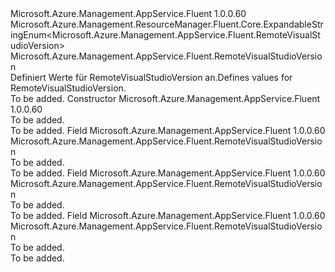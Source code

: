 <Type Name="RemoteVisualStudioVersion" FullName="Microsoft.Azure.Management.AppService.Fluent.RemoteVisualStudioVersion">
  <TypeSignature Language="C#" Value="public class RemoteVisualStudioVersion : Microsoft.Azure.Management.ResourceManager.Fluent.Core.ExpandableStringEnum&lt;Microsoft.Azure.Management.AppService.Fluent.RemoteVisualStudioVersion&gt;" />
  <TypeSignature Language="ILAsm" Value=".class public auto ansi beforefieldinit RemoteVisualStudioVersion extends Microsoft.Azure.Management.ResourceManager.Fluent.Core.ExpandableStringEnum`1&lt;class Microsoft.Azure.Management.AppService.Fluent.RemoteVisualStudioVersion&gt;" />
  <TypeSignature Language="DocId" Value="T:Microsoft.Azure.Management.AppService.Fluent.RemoteVisualStudioVersion" />
  <TypeSignature Language="VB.NET" Value="Public Class RemoteVisualStudioVersion&#xA;Inherits ExpandableStringEnum(Of RemoteVisualStudioVersion)" />
  <TypeSignature Language="F#" Value="type RemoteVisualStudioVersion = class&#xA;    inherit ExpandableStringEnum&lt;RemoteVisualStudioVersion&gt;" />
  <AssemblyInfo>
    <AssemblyName>Microsoft.Azure.Management.AppService.Fluent</AssemblyName>
    <AssemblyVersion>1.0.0.60</AssemblyVersion>
  </AssemblyInfo>
  <Base>
    <BaseTypeName>Microsoft.Azure.Management.ResourceManager.Fluent.Core.ExpandableStringEnum&lt;Microsoft.Azure.Management.AppService.Fluent.RemoteVisualStudioVersion&gt;</BaseTypeName>
    <BaseTypeArguments>
      <BaseTypeArgument TypeParamName="!0">Microsoft.Azure.Management.AppService.Fluent.RemoteVisualStudioVersion</BaseTypeArgument>
    </BaseTypeArguments>
  </Base>
  <Interfaces />
  <Docs>
    <summary>
            <span data-ttu-id="968c6-101">Definiert Werte für RemoteVisualStudioVersion an.</span><span class="sxs-lookup"><span data-stu-id="968c6-101">Defines values for RemoteVisualStudioVersion.</span></span>
            </summary>
    <remarks>To be added.</remarks>
  </Docs>
  <Members>
    <Member MemberName=".ctor">
      <MemberSignature Language="C#" Value="public RemoteVisualStudioVersion ();" />
      <MemberSignature Language="ILAsm" Value=".method public hidebysig specialname rtspecialname instance void .ctor() cil managed" />
      <MemberSignature Language="DocId" Value="M:Microsoft.Azure.Management.AppService.Fluent.RemoteVisualStudioVersion.#ctor" />
      <MemberSignature Language="VB.NET" Value="Public Sub New ()" />
      <MemberType>Constructor</MemberType>
      <AssemblyInfo>
        <AssemblyName>Microsoft.Azure.Management.AppService.Fluent</AssemblyName>
        <AssemblyVersion>1.0.0.60</AssemblyVersion>
      </AssemblyInfo>
      <Parameters />
      <Docs>
        <summary>To be added.</summary>
        <remarks>To be added.</remarks>
      </Docs>
    </Member>
    <Member MemberName="VS2012">
      <MemberSignature Language="C#" Value="public static readonly Microsoft.Azure.Management.AppService.Fluent.RemoteVisualStudioVersion VS2012;" />
      <MemberSignature Language="ILAsm" Value=".field public static initonly class Microsoft.Azure.Management.AppService.Fluent.RemoteVisualStudioVersion VS2012" />
      <MemberSignature Language="DocId" Value="F:Microsoft.Azure.Management.AppService.Fluent.RemoteVisualStudioVersion.VS2012" />
      <MemberSignature Language="VB.NET" Value="Public Shared ReadOnly VS2012 As RemoteVisualStudioVersion " />
      <MemberSignature Language="F#" Value=" staticval mutable VS2012 : Microsoft.Azure.Management.AppService.Fluent.RemoteVisualStudioVersion" Usage="Microsoft.Azure.Management.AppService.Fluent.RemoteVisualStudioVersion.VS2012" />
      <MemberType>Field</MemberType>
      <AssemblyInfo>
        <AssemblyName>Microsoft.Azure.Management.AppService.Fluent</AssemblyName>
        <AssemblyVersion>1.0.0.60</AssemblyVersion>
      </AssemblyInfo>
      <ReturnValue>
        <ReturnType>Microsoft.Azure.Management.AppService.Fluent.RemoteVisualStudioVersion</ReturnType>
      </ReturnValue>
      <Docs>
        <summary>To be added.</summary>
        <remarks>To be added.</remarks>
      </Docs>
    </Member>
    <Member MemberName="VS2013">
      <MemberSignature Language="C#" Value="public static readonly Microsoft.Azure.Management.AppService.Fluent.RemoteVisualStudioVersion VS2013;" />
      <MemberSignature Language="ILAsm" Value=".field public static initonly class Microsoft.Azure.Management.AppService.Fluent.RemoteVisualStudioVersion VS2013" />
      <MemberSignature Language="DocId" Value="F:Microsoft.Azure.Management.AppService.Fluent.RemoteVisualStudioVersion.VS2013" />
      <MemberSignature Language="VB.NET" Value="Public Shared ReadOnly VS2013 As RemoteVisualStudioVersion " />
      <MemberSignature Language="F#" Value=" staticval mutable VS2013 : Microsoft.Azure.Management.AppService.Fluent.RemoteVisualStudioVersion" Usage="Microsoft.Azure.Management.AppService.Fluent.RemoteVisualStudioVersion.VS2013" />
      <MemberType>Field</MemberType>
      <AssemblyInfo>
        <AssemblyName>Microsoft.Azure.Management.AppService.Fluent</AssemblyName>
        <AssemblyVersion>1.0.0.60</AssemblyVersion>
      </AssemblyInfo>
      <ReturnValue>
        <ReturnType>Microsoft.Azure.Management.AppService.Fluent.RemoteVisualStudioVersion</ReturnType>
      </ReturnValue>
      <Docs>
        <summary>To be added.</summary>
        <remarks>To be added.</remarks>
      </Docs>
    </Member>
    <Member MemberName="VS2015">
      <MemberSignature Language="C#" Value="public static readonly Microsoft.Azure.Management.AppService.Fluent.RemoteVisualStudioVersion VS2015;" />
      <MemberSignature Language="ILAsm" Value=".field public static initonly class Microsoft.Azure.Management.AppService.Fluent.RemoteVisualStudioVersion VS2015" />
      <MemberSignature Language="DocId" Value="F:Microsoft.Azure.Management.AppService.Fluent.RemoteVisualStudioVersion.VS2015" />
      <MemberSignature Language="VB.NET" Value="Public Shared ReadOnly VS2015 As RemoteVisualStudioVersion " />
      <MemberSignature Language="F#" Value=" staticval mutable VS2015 : Microsoft.Azure.Management.AppService.Fluent.RemoteVisualStudioVersion" Usage="Microsoft.Azure.Management.AppService.Fluent.RemoteVisualStudioVersion.VS2015" />
      <MemberType>Field</MemberType>
      <AssemblyInfo>
        <AssemblyName>Microsoft.Azure.Management.AppService.Fluent</AssemblyName>
        <AssemblyVersion>1.0.0.60</AssemblyVersion>
      </AssemblyInfo>
      <ReturnValue>
        <ReturnType>Microsoft.Azure.Management.AppService.Fluent.RemoteVisualStudioVersion</ReturnType>
      </ReturnValue>
      <Docs>
        <summary>To be added.</summary>
        <remarks>To be added.</remarks>
      </Docs>
    </Member>
  </Members>
</Type>